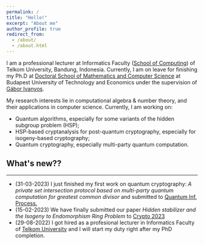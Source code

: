 ```yaml
---
permalink: /
title: "Hello!"
excerpt: "About me"
author_profile: true
redirect_from:
  - /about/
  - /about.html
---
```

I am a professional lecturer at Informatics Faculty ([School of Computing](https://telkomuniversity.ac.id/en/school-of-informatics/)) of Telkom University, Bandung, Indonesia. Currently, I am on leave for finishing my Ph.D at [Doctoral School of Mathematics and Computer Science](https://doktori.math.bme.hu/english/index-E.html) at Budapest University of Technology and Economics under the supervision of [Gábor Ivanyos](http://old.sztaki.hu/~ivanyos/). 


My research interests lie in computational algebra & number theory, and their applications in computer science. Currently, I am working on:
* Quantum algorithms, especially for some variants of the hidden subgroup problem (HSP);
* HSP-based cryptanalysis for post-quantum cryptography, especially for isogeny-based cryptography;
* Quantum cryptography, especially multi-party quantum computation.

## What's new??
---
* (31-03-2023) I just finished my first work on quantum cryptography: <i>A private set intersection protocol based on multi-party quantum computation for greatest common divisor</i> and submitted to [Quantum Inf. Process.](https://www.springer.com/journal/11128)
* (15-02-2023) We have finally submitted our paper <i>Hidden stabilizer and the Isogeny to Endomorphism Ring Problem</i> to [Crypto 2023](https://crypto.iacr.org/2023/)
* (29-08-2022) I got hired as a profesional lecturer in Informatics Faculty of [Telkom University](https://telkomuniversity.ac.id) and I will start my duty right after my PhD completion.
